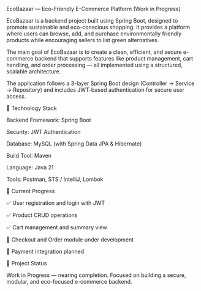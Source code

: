 EcoBazaar — Eco-Friendly E-Commerce Platform (Work in Progress)

EcoBazaar is a backend project built using Spring Boot, designed to promote sustainable and eco-conscious shopping. It provides a platform where users can browse, add, and purchase environmentally friendly products while encouraging sellers to list green alternatives.

The main goal of EcoBazaar is to create a clean, efficient, and secure e-commerce backend that supports features like product management, cart handling, and order processing — all implemented using a structured, scalable architecture.

The application follows a 3-layer Spring Boot design (Controller → Service → Repository) and includes JWT-based authentication for secure user access.

🧩 Technology Stack

Backend Framework: Spring Boot

Security: JWT Authentication

Database: MySQL (with Spring Data JPA & Hibernate)

Build Tool: Maven

Language: Java 21

Tools: Postman, STS / IntelliJ, Lombok

🧱 Current Progress

✅ User registration and login with JWT

✅ Product CRUD operations

✅ Cart management and summary view

🚧 Checkout and Order module under development

🚧 Payment integration planned

📅 Project Status

Work in Progress — nearing completion. Focused on building a secure, modular, and eco-focused e-commerce backend.
